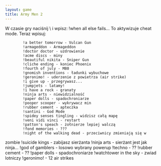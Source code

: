 ```yaml
---
layout: game
title: Army Men 2
---
```


W czasie gry naciśnij \ i wpisz: !when all else fails...
To aktywizuje cheat mode. Teraz wpisuj:

            !a better tomorrow - Vulcan Gun
            !armageddon - Armageddon
            !doctor doctor - uzdrowienie
            !acme discs - miny
            !beautiful nikita - Sniper Gun
            !cliche ending - koniec Phoenix
            !fourth of july - M80
            !gnomish inventions - ładunki wybuchowe
            !geronimo! - uderzenie z powietrza (air strike)
            !i give up - przegrywasz...
            !jumpjets - latamy!
            !i have a rock - granaty
            !ninja arts - niewidzialność
            !paper dolls - spadochroniarze
            !pooper scooper - wykrywacz min
            !rubber cement - apteczka
            !santini - God Mode
            !spidey senses tingling - widzisz całą mapę
            !veni vidi vinci - restart
            !patton's speach - żołnierze lepiej walczą
            !fond memories - ???
            !night of the walking dead - przeciwnicy zmieniają się w 
zombie
            !suicide kings - zabijasz sierżanta
            !ninja arts - sierżant jest jak ninja...
            !god of gamblers - losowo wybrany powerup
            !techno - ??
            !rubber cement - ??
            !paper dolls - spadochroniarze
            !watchtower in the sky - zwiad lotniczy
            !geronimo! - 12 air strikes
